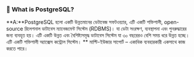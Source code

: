 
### 📝 **What is PostgreSQL?**
**A:**PostgreSQL হলো একটি উন্নতমানের ডেটাবেজ সফটওয়্যার, এটি একটি শক্তিশালী, open-source রিলেশনাল ডাটাবেস ম্যানেজমেন্ট সিস্টেম (RDBMS)। যা ডেটা সংরক্ষণ, ব্যবস্থাপনা এবং পুনরুদ্ধারের জন্য ব্যবহৃত হয়। এটি একটি উন্নত এবং বৈশিষ্ট্যসমৃদ্ধ ডাটাবেস সিস্টেম যা ৩০ বছরেরও বেশি সময় ধরে উন্নত হচ্ছে। এটি একটি শক্তিশালী অ্যাক্সেস কন্ট্রোল সিস্টেম।
** মাল্টি-ইউজার সাপোর্ট – একাধিক ব্যবহারকারী একসাথে কাজ করতে পারে।
